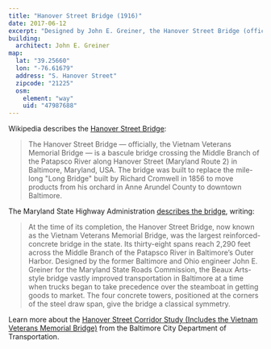 ```yaml
---
title: "Hanover Street Bridge (1916)"
date: 2017-06-12
excerpt: "Designed by John E. Greiner, the Hanover Street Bridge (officially known as the Vietnam Veterans Memorial Bridge since 1993) crosses the Middle Branch of the Patapsco River on Hanover Street."
building:
  architect: John E. Greiner
map:
  lat: "39.25660"
  lon: "-76.61679"
  address: "S. Hanover Street"
  zipcode: "21225"
  osm:
    element: "way"
    uid: "47987688"
---
```


Wikipedia describes the [Hanover Street Bridge](https://en.wikipedia.org/wiki/Hanover_Street_Bridge):

>The Hanover Street Bridge — officially, the Vietnam Veterans Memorial Bridge — is a bascule bridge crossing the Middle Branch of the Patapsco River along Hanover Street (Maryland Route 2) in Baltimore, Maryland, USA. The bridge was built to replace the mile-long "Long Bridge" built by Richard Cromwell in 1856 to move products from his orchard in Anne Arundel County to downtown Baltimore.

The Maryland State Highway Administration [describes the bridge](http://www.sha.maryland.gov/Index.aspx?PageId=264), writing:

>At the time of its completion, the Hanover Street Bridge, now known as the Vietnam Veterans Memorial Bridge, was the largest reinforced-concrete bridge in the state. Its thirty-eight spans reach 2,290 feet across the Middle Branch of the Patapsco River in Baltimore’s Outer Harbor. Designed by the former Baltimore and Ohio engineer John E. Greiner for the Maryland State Roads Commission, the Beaux Arts-style bridge vastly improved transportation in Baltimore at a time when trucks began to take precedence over the steamboat in getting goods to market. The four concrete towers, positioned at the corners of the steel draw span, give the bridge a classical symmetry.

Learn more about the [Hanover Street Corridor Study (Includes the Vietnam Veterans Memorial Bridge)](http://transportation.baltimorecity.gov/tiger/hanover-st) from the Baltimore City Department of Transportation.
